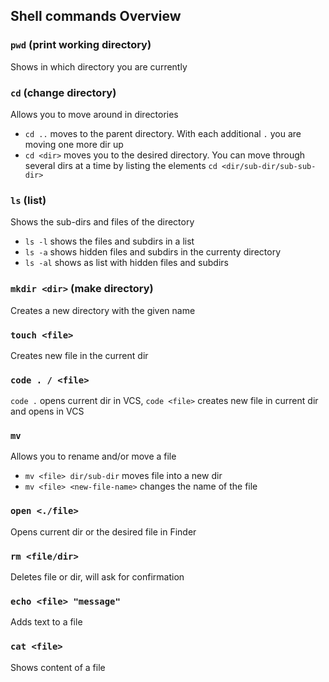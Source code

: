 ## Shell commands Overview

### `pwd` (print working directory)

Shows in which directory you are currently

### `cd` (change directory)

Allows you to move around in directories

- `cd ..` moves to the parent directory. With each additional `.` you are moving one more dir up
- `cd <dir>` moves you to the desired directory. You can move through several dirs at a time by listing the elements `cd <dir/sub-dir/sub-sub-dir>`

### `ls` (list)

Shows the sub-dirs and files of the directory

- `ls -l` shows the files and subdirs in a list
- `ls -a` shows hidden files and subdirs in the currenty directory
- `ls -al` shows as list with hidden files and subdirs

### `mkdir <dir>` (make directory)

Creates a new directory with the given name

### `touch <file>`

Creates new file in the current dir

### `code . / <file>`

`code .` opens current dir in VCS, `code <file>` creates new file in current dir and opens in VCS

### `mv`

Allows you to rename and/or move a file

- `mv <file> dir/sub-dir` moves file into a new dir
- `mv <file> <new-file-name>` changes the name of the file

### `open <./file>`

Opens current dir or the desired file in Finder

### `rm <file/dir>`

Deletes file or dir, will ask for confirmation

### `echo <file> "message"`

Adds text to a file

### `cat <file>`

Shows content of a file
